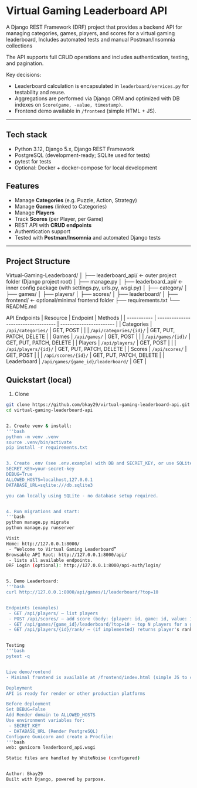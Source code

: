 # Virtual Gaming Leaderboard API

A Django REST Framework (DRF) project that provides a backend API for managing categories, games, players, and scores for a virtual gaming leaderboard, Includes automated tests and manual Postman/Insomnia collections  

The API supports full CRUD operations and includes authentication, testing, and pagination.  

Key decisions:
- Leaderboard calculation is encapsulated in `leaderboard/services.py` for testability and reuse.
- Aggregations are performed via Django ORM and optimized with DB indexes on `Score(game, -value, timestamp)`.
- Frontend demo available in `/frontend` (simple HTML + JS).

---

## Tech stack
- Python 3.12, Django 5.x, Django REST Framework  
- PostgreSQL (development-ready; SQLite used for tests)  
- pytest for tests  
- Optional: Docker + docker-compose for local development


## Features
- Manage **Categories** (e.g. Puzzle, Action, Strategy)
- Manage **Games** (linked to Categories)
- Manage **Players**
- Track **Scores** (per Player, per Game)
- REST API with **CRUD endpoints**
- Authentication support
- Tested with **Postman/Insomnia** and automated Django tests

---


## Project Structure
Virtual-Gaming-Leaderboard/
│
├── leaderboard_api/            ← outer project folder (Django project root)
│   ├── manage.py
│   ├── leaderboard_api/        ← inner config package (with settings.py, urls.py, wsgi.py)
│   ├── category/
│   ├── games/
│   ├── players/
│   ├── scores/
│   ├── leaderboard/
│
├── frontend/                   ← optional/minimal frontend folder
├── requirements.txt
└── README.md





API Endpoints
| Resource    | Endpoint                            | Methods                 |
| ----------- | ----------------------------------- | ----------------------- |
| Categories  | `/api/categories/`                  | GET, POST               |
|             | `/api/categories/{id}/`             | GET, PUT, PATCH, DELETE |
| Games       | `/api/games/`                       | GET, POST               |
|             | `/api/games/{id}/`                  | GET, PUT, PATCH, DELETE |
| Players     | `/api/players/`                     | GET, POST               |
|             | `/api/players/{id}/`                | GET, PUT, PATCH, DELETE |
| Scores      | `/api/scores/`                      | GET, POST               |
|             | `/api/scores/{id}/`                 | GET, PUT, PATCH, DELETE |
| Leaderboard | `/api/games/{game_id}/leaderboard/` | GET                     |


## Quickstart (local)
1. Clone
```bash
git clone https://github.com/bkay29/virtual-gaming-leaderboard-api.git
cd virtual-gaming-leaderboard-api


2. Create venv & install:
'''bash
python -m venv .venv
source .venv/bin/activate
pip install -r requirements.txt


3. Create .env (see .env.example) with DB and SECRET_KEY, or use SQLite for quick runs.
SECRET_KEY=your-secret-key
DEBUG=True
ALLOWED_HOSTS=localhost,127.0.0.1
DATABASE_URL=sqlite:///db.sqlite3

you can locally using SQLite - no database setup required.


4. Run migrations and start:
'''bash
python manage.py migrate
python manage.py runserver

Visit
Home: http://127.0.0.1:8000/
 - “Welcome to Virtual Gaming Leaderboard”
Browsable API Root: http://127.0.0.1:8000/api/
 - lists all available endpoints.
DRF Login (optional): http://127.0.0.1:8000/api-auth/login/


5. Demo Leaderboard:
'''bash
curl http://127.0.0.1:8000/api/games/1/leaderboard/?top=10


Endpoints (examples)
 - GET /api/players/ — list players
 - POST /api/scores/ — add score (body: {player: id, game: id, value: 120})
 - GET /api/games/{game_id}/leaderboard/?top=10 — top N players for a game
 - GET /api/players/{id}/rank/ — (if implemented) returns player's rank and total.


Testing
'''bash 
pytest -q


Live demo/rontend
- Minimal frontend is available at /frontend/index.html (simple JS to call leaderboard endpoints). Can be deployed to GitHub Pages for quick live demo.

Deployment
API is ready for render or other production platforms

Before deployment
Set DEBUG=False
Add Render domain to ALLOWED_HOSTS
Use environment variables for:
 - SECRET_KEY
 - DATABASE_URL (Render PostgreSQL)
Configure Gunicorn and create a Procfile:
'''bash
web: gunicorn leaderboard_api.wsgi

Static files are handled by WhiteNoise (configured)


Author: Bkay29
Built with Django, powered by purpose.